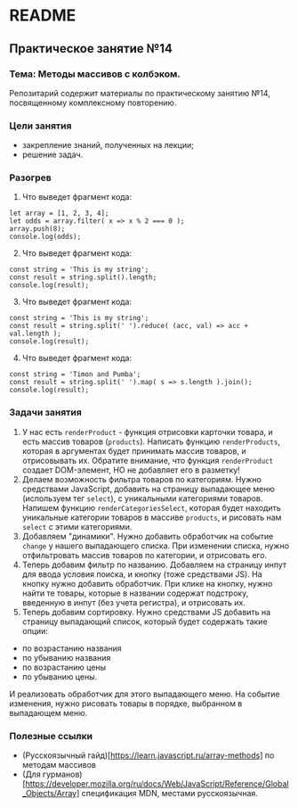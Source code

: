
# README

## Практическое занятие №14

### Тема: Методы массивов с колбэком.

Репозитарий содержит материалы по практическому занятию №14, посвященному комплексному повторению.

### Цели занятия
- закрепление знаний, полученных на лекции;
- решение задач.

### Разогрев
1. Что выведет фрагмент кода:
```
let array = [1, 2, 3, 4];
let odds = array.filter( x => x % 2 === 0 );
array.push(8);
console.log(odds);
```

2. Что выведет фрагмент кода:
```
const string = 'This is my string';
const result = string.split().length;
console.log(result);
```

3. Что выведет фрагмент кода:
```
const string = 'This is my string';
const result = string.split(' ').reduce( (acc, val) => acc + val.length );
console.log(result);
```

4. Что выведет фрагмент кода:
```
const string = 'Timon and Pumba';
const result = string.split(' ').map( s => s.length ).join();
console.log(result);
```

### Задачи занятия
1. У нас есть `renderProduct` - функция отрисовки карточки товара, и есть массив товаров (`products`). Написать функцию `renderProducts`, которая в аргументах будет принимать массив товаров, и отрисовывать их. Обратите внимание, что функция `renderProduct` создает DOM-элемент, НО не добавляет его в разметку!
2. Делаем возможность фильтра товаров по категориям. Нужно средствами JavaScript, добавить на страницу выпадающее меню (используем тег `select`), с уникальными категориями товаров. Напишем функцию `renderCategoriesSelect`, которая будет находить уникальные категории товаров в массиве `products`, и рисовать нам `select` с этими категориями.
3. Добавляем "динамики". Нужно добавить обработчик на событие `change` у нашего выпадающего списка. При изменении списка, нужно отфильтровать массив товаров по категории, и отрисовать его.
4. Теперь добавим фильтр по названию. Добавляем на страницу инпут для ввода условия поиска, и кнопку (тоже средствами JS). На кнопку нужно добавить обработчик. При клике на кнопку, нужно найти те товары, которые в названии содержат подстроку, введенную в инпут (без учета регистра), и отрисовать их.
5. Теперь добавим сортировку. Нужно средствами JS добавить на страницу выпадающий список, который будет содержать такие опции:
 - по возрастанию названия
 - по убыванию названия
 - по возрастанию цены
 - по убыванию цены.

И реализовать обработчик для этого выпадающего меню. На событие изменения, нужно рисовать товары в порядке, выбранном в выпадающем меню.

### Полезные ссылки
- (Русскоязычный гайд)[https://learn.javascript.ru/array-methods] по методам массивов
- (Для гурманов)[https://developer.mozilla.org/ru/docs/Web/JavaScript/Reference/Global_Objects/Array] спецификация MDN, местами русскоязычная.